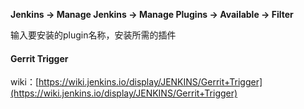 **Jenkins -&gt; Manage Jenkins -&gt; Manage Plugins -&gt; Available -&gt; Filter**

输入要安装的plugin名称，安装所需的插件

#### Gerrit Trigger

wiki：[https://wiki.jenkins.io/display/JENKINS/Gerrit+Trigger](https://wiki.jenkins.io/display/JENKINS/Gerrit+Trigger)

